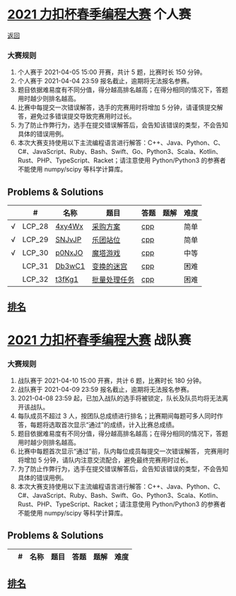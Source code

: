 # [2021 力扣杯春季编程大赛](https://leetcode-cn.com/contest/season/2021-spring/) 个人赛

[返回](../../README.md)

### 大赛规则

1. 个人赛于 2021-04-05 15:00 开赛，共计 5 题，比赛时长 150 分钟。
2. 个人赛于 2021-04-04 23:59 报名截止，逾期将无法报名参赛。
3. 题目依据难易度有不同分值，得分越高排名越高；在得分相同的情况下，答题用时越少则排名越高。
4. 比赛中每提交一次错误解答，选手的完赛用时将增加 5 分钟，请谨慎提交解答，避免过多错误提交导致完赛用时过长。
5. 为了防止作弊行为，选手在提交错误解答后，会告知该错误的类型，不会告知具体的错误用例。
6. 本次大赛支持使用以下主流编程语言进行解答：C++、Java、Python、C、C#、JavaScript、Ruby、Bash、Swift、Go、Python3、Scala、Kotlin、Rust、PHP、TypeScript、Racket；请注意使用 Python/Python3 的参赛者不能使用 numpy/scipy 等科学计算库。     

## Problems & Solutions

|     | #   | 名称                 | 题目                  | 答题          | 题解 | 难度 |
| --- | --- | -------------------- | --------------------- | ------------- | ---- | ---- |
| √ | LCP_28 | [4xy4Wx](../../problems/4xy4Wx) | [采购方案](../../problems/4xy4Wx/README.md) | [cpp](../../problems/4xy4Wx/SOLUTION.cpp) |   | 简单 |
| √ | LCP_29 | [SNJvJP](../../problems/SNJvJP) | [乐团站位](../../problems/SNJvJP/README.md) | [cpp](../../problems/SNJvJP/SOLUTION.cpp) |   | 简单 |
| √ | LCP_30 | [p0NxJO](../../problems/p0NxJO) | [魔塔游戏](../../problems/p0NxJO/README.md) | [cpp](../../problems/p0NxJO/SOLUTION.cpp) |   | 中等 |
|   | LCP_31 | [Db3wC1](../../problems/Db3wC1) | [变换的迷宫](../../problems/Db3wC1/README.md) | [cpp](../../problems/Db3wC1/SOLUTION.cpp) |   | 困难 |
|   | LCP_32 | [t3fKg1](../../problems/t3fKg1) | [批量处理任务](../../problems/t3fKg1/README.md) | [cpp](../../problems/t3fKg1/SOLUTION.cpp) |   | 困难 |

## [排名](https://leetcode-cn.com/contest/season/2021-spring/ranking/solo/)

# [2021 力扣杯春季编程大赛](https://leetcode-cn.com/contest/season/2021-spring/) 战队赛



### 大赛规则
1. 战队赛于 2021-04-10 15:00 开赛，共计 6 题，比赛时长 180 分钟。
2. 战队赛于 2021-04-09 23:59 报名截止，逾期将无法报名参赛。
3. 2021-04-08 23:59 起，已加入战队的选手将被锁定，队长及队员均将无法离开该战队。
4. 每队成员不超过 3 人，按团队总成绩进行排名；比赛期间每题可多人同时作答，每题将选取首次显示“通过”的成绩，计入比赛总成绩。
5. 题目依据难易度有不同分值，得分越高排名越高；在得分相同的情况下，答题用时越少则排名越高。
6. 比赛中每题首次显示“通过”前，队内每位成员每提交一次错误解答，
完赛用时将增加 5 分钟，请队内注意交流配合，避免最终完赛用时过长。
7. 为了防止作弊行为，选手在提交错误解答后，会告知该错误的类型，不会告知具体的错误用例。
8. 本次大赛支持使用以下主流编程语言进行解答：C++、Java、Python、C、C#、JavaScript、Ruby、Bash、Swift、Go、Python3、Scala、Kotlin、Rust、PHP、TypeScript、Racket；请注意使用 Python/Python3 的参赛者不能使用 numpy/scipy 等科学计算库。

## Problems & Solutions

|     | #   | 名称                 | 题目                  | 答题          | 题解 | 难度 |
| --- | --- | -------------------- | --------------------- | ------------- | ---- | ---- |



## [排名](https://leetcode-cn.com/contest/season/2021-spring/ranking/team/)